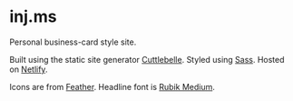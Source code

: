 # inj.ms

Personal business-card style site.

Built using the static site generator [Cuttlebelle](https://cuttlebelle.com/). Styled using [Sass](http://sass-lang.com/). Hosted on [Netlify](http://netlify.com/).

Icons are from [Feather](https://feathericons.com/). Headline font is [Rubik Medium](https://fonts.google.com/specimen/Rubik).
